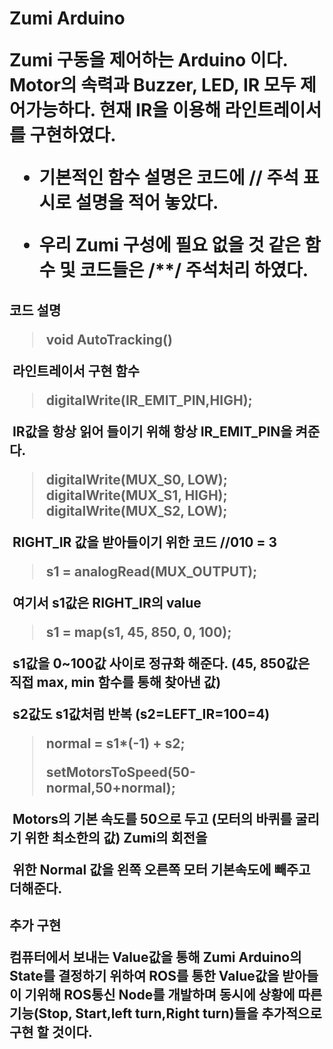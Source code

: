 <h1> Zumi Arduino

Zumi 구동을 제어하는 Arduino 이다.  Motor의 속력과 Buzzer, LED, IR 모두 제어가능하다.  현재  IR을 이용해 라인트레이서를 구현하였다. 



- 기본적인 함수 설명은 코드에 // 주석 표시로 설명을 적어 놓았다.

- 우리 Zumi 구성에 필요 없을 것 같은 함수 및 코드들은 /**/ 주석처리 하였다.

<h2> 코드 설명

> **void AutoTracking()** 

​	라인트레이서 구현 함수

> digitalWrite(IR_EMIT_PIN,HIGH);

​	IR값을 항상 읽어 들이기 위해 항상 IR_EMIT_PIN을 켜준다. 

>   digitalWrite(MUX_S0, LOW);
>   digitalWrite(MUX_S1, HIGH);
>   digitalWrite(MUX_S2, LOW);

​	RIGHT_IR 값을 받아들이기 위한 코드  //010 = 3

> s1 = analogRead(MUX_OUTPUT);

​	여기서 s1값은 RIGHT_IR의 value 

>   s1 = map(s1, 45, 850, 0, 100);

​	s1값을 0~100값 사이로 정규화 해준다. (45, 850값은 직접 max, min 함수를 통해 찾아낸 값)

​	s2값도 s1값처럼 반복 (s2=LEFT_IR=100=4)

>  normal = s1*(-1) + s2;
>
>  setMotorsToSpeed(50-normal,50+normal); 

​	Motors의 기본 속도를 50으로 두고 (모터의 바퀴를 굴리기 위한 최소한의 값)  Zumi의 회전을 

​	위한 Normal 값을 왼쪽 오른쪽 모터 기본속도에 빼주고 더해준다.



<h2> 추가 구현

컴퓨터에서 보내는 Value값을 통해 Zumi Arduino의 State를 결정하기 위하여  ROS를 통한 Value값을 받아들이 기위해 ROS통신 Node를 개발하며 동시에 상황에 따른 기능(Stop, Start,left turn,Right turn)들을 추가적으로 구현 할 것이다.  

 
